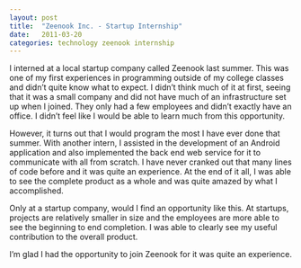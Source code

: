 ```yaml
---
layout: post
title:  "Zeenook Inc. - Startup Internship"
date:   2011-03-20
categories: technology zeenook internship
---
```

I interned at a local startup company called Zeenook last summer. This was one of my first experiences in programming outside of my college classes and didn’t quite know what to expect. I didn’t think much of it at first, seeing that it was a small company and did not have much of an infrastructure set up when I joined. They only had a few employees and didn’t exactly have an office. I didn’t feel like I would be able to learn much from this opportunity. 

However, it turns out that I would program the most I have ever done that summer. With another intern, I assisted in the development of an Android application and also implemented the back end web service for it to communicate with all from scratch. I have never cranked out that many lines of code before and it was quite an experience. At the end of it all, I was able to see the complete product as a whole and was quite amazed by what I accomplished. 

Only at a startup company, would I find an opportunity like this. At startups, projects are relatively smaller in size and the employees are more able to see the beginning to end completion. I was able to clearly see my useful contribution to the overall product. 

I’m glad I had the opportunity to join Zeenook for it was quite an experience.